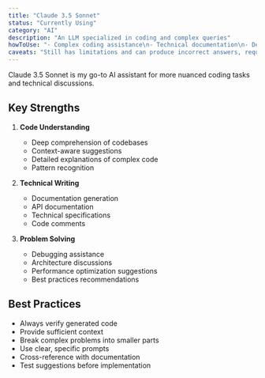 ```yaml
---
title: "Claude 3.5 Sonnet"
status: "Currently Using"
category: "AI"
description: "An LLM specialized in coding and complex queries"
howToUse: "- Complex coding assistance\n- Technical documentation\n- Detailed problem-solving\n- Code review and refactoring"
caveats: "Still has limitations and can produce incorrect answers, requiring verification"
---
```


Claude 3.5 Sonnet is my go-to AI assistant for more nuanced coding tasks and technical discussions.

## Key Strengths

1. **Code Understanding**
   - Deep comprehension of codebases
   - Context-aware suggestions
   - Detailed explanations of complex code
   - Pattern recognition

2. **Technical Writing**
   - Documentation generation
   - API documentation
   - Technical specifications
   - Code comments

3. **Problem Solving**
   - Debugging assistance
   - Architecture discussions
   - Performance optimization suggestions
   - Best practices recommendations

## Best Practices

- Always verify generated code
- Provide sufficient context
- Break complex problems into smaller parts
- Use clear, specific prompts
- Cross-reference with documentation
- Test suggestions before implementation 